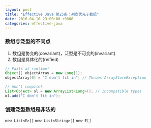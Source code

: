 ```yaml
---
layout: post
title: "Effective Java 第25条：列表优先于数组"
date: 2016-04-10 23:00:00 +0800
categories: effective-java
---
```

### 数组与泛型的不同点
1. 数组是协变的(covariant)，泛型是不可变的(invariant)
2. 数组是具体化的(reified)

```java
// Fails at runtime!
Object[] objectArray = new Long[1];
objectArray[0] = "I don't fit in"; // Throws ArrayStoreException

// Won't compile!
List<Object> ol = new ArrayList<Long>(); // Incompatible types
ol.add("I don't fit in");
```

### 创建泛型数组是非法的
`new List<E>[]` `new List<String>[]` `new E[]`
